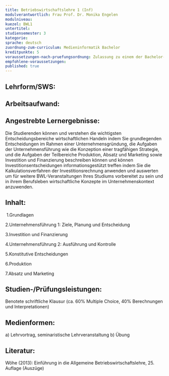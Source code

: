 ```yaml
---
title: Betriebswirtschaftslehre 1 (Inf)
modulverantwortlich: Frau Prof. Dr. Monika Engelen
modulniveau:
kuezel: BWL1
untertitel:
studiensemester: 3
kategorie:
sprache: deutsch
zuordnung-zum-curriculum: Medieninformatik Bachelor
kreditpunkte: 5
voraussetzungen-nach-pruefungsordnung: Zulassung zu einem der Bachelor-Studiengänge der Informatik oder Ingenieurwissenschaften
empfohlene-voraussetzungen: 
published: true
---
```


## Lehrform/SWS:


## Arbeitsaufwand:

## Angestrebte Lernergebnisse:
Die Studierenden können und verstehen die wichtigsten Entscheidungsbereiche wirtschaftlichen Handeln indem Sie grundlegenden Entscheidungen im Rahmen einer Unternehmensgründung, die Aufgaben der Unternehmensführung wie die Konzeption einer tragfähigen Strategie, und die Aufgaben der Teilbereiche Produktion, Absatz und Marketing sowie Investition und Finanzierung beschreiben können und können Investitionsentscheidungen informationsgestützt treffen indem Sie die Kalkulationsverfahren der Investitionsrechnung anwenden und auswerten um für weitere BWL-Veranstaltungen Ihres Studiums vorbereitet zu sein und in ihrem Berufsleben wirtschaftliche Konzepte im Unternehmenskontext anzuwenden.

## Inhalt:
 1.Grundlagen  


2.Unternehmensführung 1: Ziele, Planung und Entscheidung  


3.Investition und Finanzierung  


4.Unternehmensführung 2: Ausführung und Kontrolle  


5.Konstitutive Entscheidungen  


6.Produktion  


7.Absatz und Marketing

## Studien-/Prüfungsleistungen:
Benotete schriftliche Klausur (ca. 60% Multiple Choice, 40% Berechnungen und Interpretationen)

## Medienformen:
a) Lehrvortrag, seminaristische Lehrveranstaltung b) Übung

## Literatur:
Wöhe (2013): Einführung in die Allgemeine Betriebswirtschaftslehre, 25. Auflage (Auszüge)

